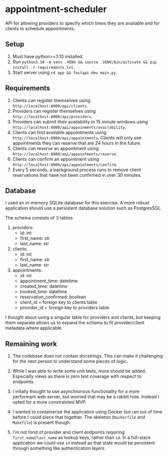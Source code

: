 # appointment-scheduler
API for allowing providers to specify which times they are available and for clients to schedule appointments.

## Setup
1. Must have python>=3.10 installed.
2. Run `python3.10 -m venv .VENV && source .VENV/bin/activate && pip install -r requirements.txt`.
3. Start server using `cd app && fastapi dev main.py`.

## Requirements
1. Clients can register themselves using `http://localhost:8000/api/clients`.
2. Providers can register themselves using `http://localhost:8000/api/providers`.
3. Providers can submit their availability in 15 minute windows using `http://localhost:8000/api/appoinments/availability`.
4. Clients can find available appointments using `http://localhost:8000/api/appointments`. Clients will only see appointments they can reserve that are 24 hours in the future.
5. Clients can reserve an appointment using `http://localhost:8000/api/appointments/reserve`.
6. Clients can confirm an appointment using `http://localhost:8000/api/appointments/confirm`.
7. Every 5 seconds, a background process runs to remove client reservations that have not been confirmed in over 30 minutes.

## Database
I used an in-memory SQLite database for this exercise. A more robust application should use a persistent database solution such as PostgresSQL.

The schema consists of 3 tables:
1. providers:
    - id: int
    - first_name: str
    - last_name: str
2. clients:
    - id: int
    - first_name: str
    - last_name: str
3. appointments:
    - id: int
    - appointment_time: datetime
    - created_time: datetime
    - booked_time: datetime
    - reservation_confirmed: boolean
    - client_id = foreign key to clients table
    - provider_id = foreign key to providers table

I thought about using a singular table for providers and clients, but keeping them separate allows us to expand the schema to fit provider/client metadata where applicable.

## Remaining work
1. The codebase does not contain docstrings. This can make it challenging for the next person to understand some pieces of logic.

2. While I was able to write some unit tests, more should be added. Especially views as there is zero test coverage with respect to endpoints.

3. I initally thought to use asynchronous functionality for a more performant web server, but worried that may be a rabbit hole. Instead I opted for a more constrainted MVP.

4. I wanted to containerize the application using Docker but ran out of time before I could piece that together. The skeleton (`Dockerfile` and `Makefile`) is present though.

5. I'm not fond of provider and client endpoints requiring `first_name`/`last_name` as lookup keys, rather than `id`. In a full-stack application we could use `id` instead as that state would be persistent through something like authentication layers.